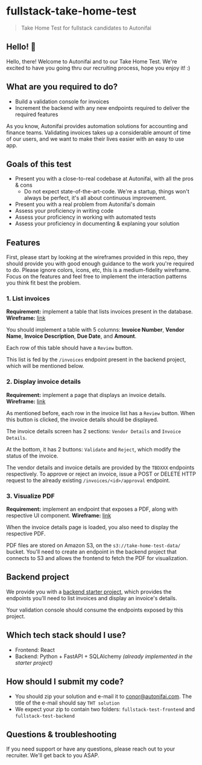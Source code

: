 # fullstack-take-home-test
> Take Home Test for fullstack candidates to Autonifai

## Hello! 👋
Hello, there! Welcome to Autonifai and to our Take Home Test. We're excited to have you going thru our recruiting process, hope you enjoy it! :) 

## What are you required to do?
- Build a validation console for invoices
- Increment the backend with any new endpoints required to deliver the required features

As you know, Autonifai provides automation solutions for accounting and finance teams. Validating invoices takes up a considerable amount of time of our users, and we want to make their lives easier with an easy to use app.

## Goals of this test
- Present you with a close-to-real codebase at Autonifai, with all the pros & cons
  - Do not expect state-of-the-art-code. We're a startup, things won't always be perfect, it's all about continuous improvement.
- Present you with a real problem from Autonifai's domain
- Assess your proficiency in writing code
- Assess your proficiency in working with automated tests
- Assess your proficiency in documenting & explaning your solution

## Features
First, please start by looking at the wireframes provided in this repo, they should provide you with good enough guidance to the work you're required to do. Please ignore colors, icons, etc, this is a medium-fidelity wireframe. Focus on the features and feel free to implement the interaction patterns you think fit best the problem.

### 1. List invoices
**Requirement:** implement a table that lists invoices present in the database.
**Wireframe:** [link](./wiremocks/feature_01_list_invoices.jpg)

You should implement a table with 5 columns: **Invoice Number**, **Vendor Name**, **Invoice Description**, **Due Date**, and **Amount**.

Each row of this table should have a `Review` button.

This list is fed by the `/invoices` endpoint present in the backend project, which will be mentioned below.

### 2. Display invoice details
**Requirement:** implement a page that displays an invoice details.
**Wireframe:** [link](./wiremocks/feature_02_display_invoice_details.jpg)

As mentioned before, each row in the invoice list has a `Review` button. When this button is clicked, the invoice details should be displayed. 

The invoice details screen has 2 sections: `Vendor Details` and `Invoice Details`.

At the bottom, it has 2 buttons: `Validate` and `Reject`, which modify the status of the invoice. 

The vendor details and invoice details are provided by the `TBDXXX` endpoints respectively. To approve or reject an invoice, issue a POST or DELETE HTTP request to the already existing 
`/invoices/<id>/approval` endpoint.

### 3. Visualize PDF
**Requirement:** implement an endpoint that exposes a PDF, along with respective UI component.
**Wireframe:** [link](./wiremocks/feature_03_visualize_pdf.jpg)

When the invoice details page is loaded, you also need to display the respective PDF.

PDF files are stored on Amazon S3, on the `s3://take-home-test-data/` bucket. You'll need to create an endpoint in the backend project that connects to S3 and allows the frontend to fetch the PDF for visualization.

## Backend project
We provide you with a [backend starter project](https://github.com/autonifai/fullstack-test-backend), which provides the endpoints you'll need to list invoices and display an invoice's details. 

Your validation console should consume the endpoints exposed by this project.

## Which tech stack should I use?
- Frontend: React
- Backend: Python + FastAPI + SQLAlchemy _(already implemented in the starter project)_

## How should I submit my code?
- You should zip your solution and e-mail it to conor@autonifai.com. The title of the e-mail should say `THT solution`
- We expect your zip to contain two folders: `fullstack-test-frontend` and `fullstack-test-backend`

## Questions & troubleshooting
If you need support or have any questions, please reach out to your recruiter. We'll get back to you ASAP.
